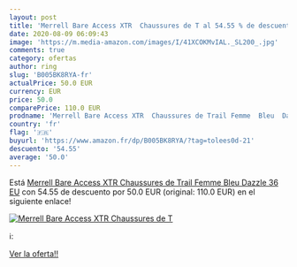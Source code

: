 ```yaml
---
layout: post
title: 'Merrell Bare Access XTR  Chaussures de T al 54.55 % de descuento'
date: 2020-08-09 06:09:43
image: 'https://m.media-amazon.com/images/I/41XCOKMvIAL._SL200_.jpg'
comments: true
category: ofertas
author: ring
slug: 'B005BK8RYA-fr'
actualPrice: 50.0 EUR
currency: EUR
price: 50.0
comparePrice: 110.0 EUR
prodname: 'Merrell Bare Access XTR  Chaussures de Trail Femme  Bleu  Dazzle   36 EU'
country: 'fr'
flag: '🇫🇷'
buyurl: 'https://www.amazon.fr/dp/B005BK8RYA/?tag=tolees0d-21'
descuento: '54.55'
average: '50.0'
---
```


Está [Merrell Bare Access XTR  Chaussures de Trail Femme  Bleu  Dazzle   36 EU](https://www.amazon.fr/dp/B005BK8RYA/?tag=tolees0d-21) con 54.55 de descuento por 50.0 EUR (original: 110.0 EUR) en el siguiente enlace!

[![Merrell Bare Access XTR  Chaussures de T](https://m.media-amazon.com/images/I/41XCOKMvIAL._SL200_.jpg)](https://www.amazon.fr/dp/B005BK8RYA/?tag=tolees0d-21)

ℹ️:


[Ver la oferta!!](https://www.amazon.fr/dp/B005BK8RYA/?tag=tolees0d-21)
